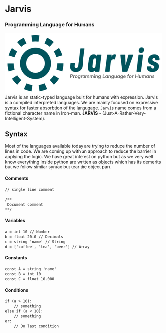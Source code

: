 # Jarvis
### Programming Language for Humans

![JARVIS - For Humans](jarvis.png)
Jarvis is an static-typed language built for humans with expression. Jarvis is a compiled interpreted languages. We are mainly focused on expressive syntax for faster absorbtion of the langugage. `Jarvis` name comes from a fictional character name in Iron-man. **JARVIS** - (Just-A-Rather-Very-Intelligent-System).

## Syntax
Most of the languages available today are trying to reduce the number of lines in code. We are coming up with an approach to reduce the barrier in applying the logic. We have great interest on python but as we very well know everything inside python are written as objects which has its demerits but we follow similar syntax but tear the object part.

#### Comments
	// single line comment

	/**
	 Document comment
	**/

#### Variables
   
    a = int 10 // Number
    b = float 20.0 // Decimals
    c = string 'name' // String
    d = ['coffee', 'tea', 'beer'] // Array
     

#### Constants

    const A = string 'name'
    const B = int 10
    const C = float 10.000

#### Conditions

    if (a > 10):
    	// something
    else if (a < 10):
    	// something
    or:
    	// Do last condition

